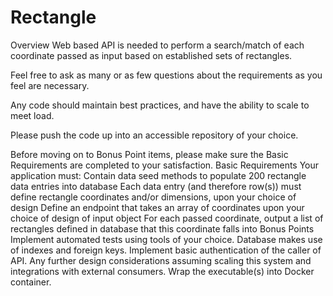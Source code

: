 # Rectangle

Overview
Web based API is needed to perform a search/match of each coordinate passed as input based on established sets of rectangles.

Feel free to ask as many or as few questions about the requirements as you feel are necessary.

Any code should maintain best practices, and have the ability to scale to meet load.

Please push the code up into an accessible repository of your choice.

Before moving on to Bonus Point items, please make sure the Basic Requirements are completed to your satisfaction.
Basic Requirements
Your application must:
Contain data seed methods to populate 200 rectangle data entries into database
Each data entry (and therefore row(s)) must define rectangle coordinates and/or dimensions, upon your choice of design
Define an endpoint that takes an array of coordinates upon your choice of design of input object
For each passed coordinate, output a list of rectangles defined in database that this coordinate falls into
Bonus Points
Implement automated tests using tools of your choice.
Database makes use of indexes and foreign keys.
Implement basic authentication of the caller of API.
Any further design considerations assuming scaling this system and integrations with external consumers.
Wrap the executable(s) into Docker container.
